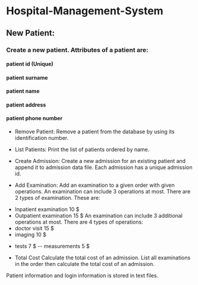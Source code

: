 # Hospital-Management-System
## New Patient:
### Create a new patient. Attributes of a patient are:
#### patient id (Unique)
#### patient surname
#### patient name
#### patient address
#### patient phone number

* Remove Patient:
Remove a patient from the database by using its identification number.

* List Patients:
Print the list of patients ordered by name.

* Create Admission:
Create a new admission for an existing patient and append it to admission data file.
Each admission has a unique admission id.

* Add Examination: Add an examination to a given order with given operations. An
examination can include 3 operations at most. There are 2 types of examination. These
are:
- Inpatient examination 10 $
- Outpatient examination 15 $
An examination can include 3 additional operations at most. There are 4 types of
operations:
- doctor visit 15 $
- imaging 10 $
* tests 7 $
-- measurements 5 $

* Total Cost
Calculate the total cost of an admission. List all examinations in the order then calculate
the total cost of an admission.

Patient information and login information is stored in text files.
